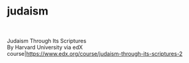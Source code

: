 # judaism<br><br>

Judaism Through Its Scriptures<br>By Harvard University via edX<br>course|https://www.edx.org/course/judaism-through-its-scriptures-2<br><br>
